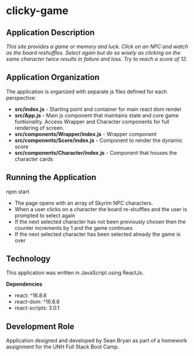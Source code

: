 # clicky-game
## Application Description
_This site provides a game or memory and luck.  Click on an NPC and watch as the board reshuffles.  Select again but do so wisely as clicking on the same character twice results in failure and loss.  Try to reach a score of 12._

## Application Organization
The application is organized with separate js files defined for each perspective:
* __src/index.js__ - Starting point and container for main react dom render
* __src/App.js__ - Main js component that maintains state and core game funtionality.  Access Wrapper and Character components for full rendering of screen.
* __src/components/Wrapper/index.js__ - Wrapper component
* __src/components/Score/index.js__ - Component to render the dynamic score
* __src/components/Character/index.js__ - Component that houses the character cards

## Running the Application
npm start

* The page opens with an array of Skyrim NPC characters.  
* When a user clicks on a character the board re-shuffles and the user is prompted to select again
* If the next selected character has not been previously chosen then the counter increments by 1 and the game continues
* If the next selected character has been selected already the game is over

## Technology
This application was written in JavaScript using ReactJs. 

__Dependencies__
* react: ^16.8.6
* react-dom: ^16.8.6
* react-scripts: 3.0.1

## Development Role
Application designed and developed by Sean Bryan as part of a homework assignment for the UNH Full Stack Boot Camp.
